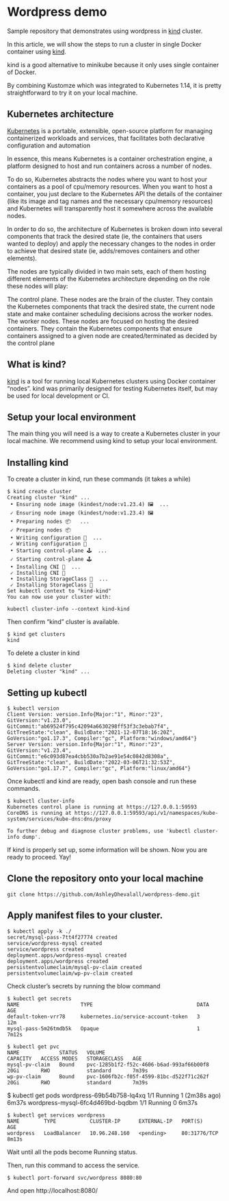 # Wordpress demo

Sample repository that demonstrates using wordpress in [kind](https://kind.sigs.k8s.io/) cluster.  

In this article, we will show the steps to run a cluster in single Docker container using [kind](https://kind.sigs.k8s.io/).   

kind is a good alternative to minikube because it only uses single container of Docker.

By combining Kustomze which was integrated to Kubernetes 1.14, it is pretty straightforward to try it on your local machine.

## Kubernetes architecture

[Kubernetes](https://kubernetes.io/) is a portable, extensible, open-source platform for managing containerized workloads and services, that facilitates both declarative configuration and automation

In essence, this means Kubernetes is a container orchestration engine, a platform designed to host and run containers across a number of nodes.

To do so, Kubernetes abstracts the nodes where you want to host your containers as a pool of cpu/memory resources. When you want to host a container, you just declare to the Kubernetes API the details of the container (like its image and tag names and the necessary cpu/memory resources) and Kubernetes will transparently host it somewhere across the available nodes.

In order to do so, the architecture of Kubernetes is broken down into several components that track the desired state (ie, the containers that users wanted to deploy) and apply the necessary changes to the nodes in order to achieve that desired state (ie, adds/removes containers and other elements).

The nodes are typically divided in two main sets, each of them hosting different elements of the Kubernetes architecture depending on the role these nodes will play:

The control plane. These nodes are the brain of the cluster. They contain the Kubernetes components that track the desired state, the current node state and make container scheduling decisions across the worker nodes.
The worker nodes. These nodes are focused on hosting the desired containers. They contain the Kubernetes components that ensure containers assigned to a given node are created/terminated as decided by the control plane

## What is kind?
[kind](https://kind.sigs.k8s.io/) is a tool for running local Kubernetes clusters using Docker container “nodes”. kind was primarily designed for testing Kubernetes itself, but may be used for local development or CI.

## Setup your local environment
The main thing you will need is a way to create a Kubernetes cluster in your local machine. We recommend using kind to setup your local environment. 

## Installing kind
To create a cluster in kind, run these commands (it takes a while)
```
$ kind create cluster
Creating cluster "kind" ...
 • Ensuring node image (kindest/node:v1.23.4) 🖼  ...
 ✓ Ensuring node image (kindest/node:v1.23.4) 🖼
 • Preparing nodes 📦   ...
 ✓ Preparing nodes 📦
 • Writing configuration 📜  ...
 ✓ Writing configuration 📜
 • Starting control-plane 🕹️  ...
 ✓ Starting control-plane 🕹️
 • Installing CNI 🔌  ...
 ✓ Installing CNI 🔌
 • Installing StorageClass 💾  ...
 ✓ Installing StorageClass 💾
Set kubectl context to "kind-kind"
You can now use your cluster with:

kubectl cluster-info --context kind-kind

```

Then confirm “kind” cluster is available.
```
$ kind get clusters
kind
```

To delete a cluster in kind
```
$ kind delete cluster
Deleting cluster "kind" ...
```

## Setting up kubectl
```
$ kubectl version
Client Version: version.Info{Major:"1", Minor:"23", GitVersion:"v1.23.0", GitCommit:"ab69524f795c42094a6630298ff53f3c3ebab7f4", GitTreeState:"clean", BuildDate:"2021-12-07T18:16:20Z", GoVersion:"go1.17.3", Compiler:"gc", Platform:"windows/amd64"}
Server Version: version.Info{Major:"1", Minor:"23", GitVersion:"v1.23.4", GitCommit:"e6c093d87ea4cbb530a7b2ae91e54c0842d8308a", GitTreeState:"clean", BuildDate:"2022-03-06T21:32:53Z", GoVersion:"go1.17.7", Compiler:"gc", Platform:"linux/amd64"}
```
Once kubectl and kind are ready, open bash console and run these commands.

```
$ kubectl cluster-info
Kubernetes control plane is running at https://127.0.0.1:59593
CoreDNS is running at https://127.0.0.1:59593/api/v1/namespaces/kube-system/services/kube-dns:dns/proxy

To further debug and diagnose cluster problems, use 'kubectl cluster-info dump'.
```

If kind is properly set up, some information will be shown.
Now you are ready to proceed. Yay!

## Clone the repository onto your local machine
```
git clone https://github.com/AshleyDhevalall/wordpress-demo.git
```

## Apply manifest files to your cluster.
```
$ kubectl apply -k ./
secret/mysql-pass-7tt4f27774 created
service/wordpress-mysql created
service/wordpress created
deployment.apps/wordpress-mysql created
deployment.apps/wordpress created
persistentvolumeclaim/mysql-pv-claim created
persistentvolumeclaim/wp-pv-claim created
```  

Check cluster’s secrets by running the blow command
```
$ kubectl get secrets
NAME                    TYPE                                  DATA   AGE
default-token-vrr78     kubernetes.io/service-account-token   3      12m
mysql-pass-5m26tmdb5k   Opaque                                1      7m12s
```
```
$ kubectl get pvc
NAME             STATUS   VOLUME                                     CAPACITY   ACCESS MODES   STORAGECLASS   AGE
mysql-pv-claim   Bound    pvc-1285b1f2-f52c-4606-b6ad-993af66b00f8   20Gi       RWO            standard       7m39s
wp-pv-claim      Bound    pvc-1606fb2c-f05f-4599-81bc-d522f71c262f   20Gi       RWO            standard       7m39s
```
$ kubectl get pods
wordpress-69b54b758-lq4xq          1/1     Running   1 (2m38s ago)   6m37s
wordpress-mysql-6fc4d469bd-bqdbm   1/1     Running   0               6m37s
```
$ kubectl get services wordpress
NAME        TYPE           CLUSTER-IP      EXTERNAL-IP   PORT(S)        AGE
wordpress   LoadBalancer   10.96.248.160   <pending>     80:31776/TCP   8m13s
```  

Wait until all the pods become Running status.

Then, run this command to access the service.
```
$ kubectl port-forward svc/wordpress 8080:80
```

And open http://localhost:8080/
